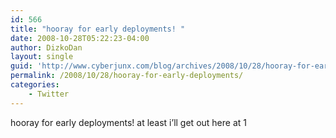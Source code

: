 ```yaml
---
id: 566
title: "hooray for early deployments! "
date: 2008-10-28T05:22:23-04:00
author: DizkoDan
layout: single
guid: 'http://www.cyberjunx.com/blog/archives/2008/10/28/hooray-for-early-deployments/'
permalink: /2008/10/28/hooray-for-early-deployments/
categories:
    - Twitter
---
```


hooray for early deployments! at least i’ll get out here at 1